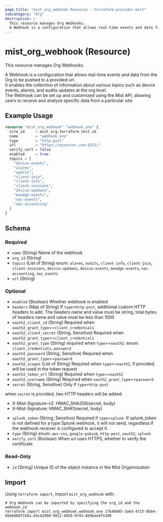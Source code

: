```yaml
---
page_title: "mist_org_webhook Resource - terraform-provider-mist"
subcategory: "Org"
description: |-
  This resource manages Org Webhooks.
  A Webhook is a configuration that allows real-time events and data from the Org to be pushed to a provided url.It enables the collection of information about various topics such as device events, alarms, and audits updates at the org level.The Webhook can be set up and customized using the Mist API, allowing users to receive and analyze specific data from a particular site.
---
```


# mist_org_webhook (Resource)

This resource manages Org Webhooks.

A Webhook is a configuration that allows real-time events and data from the Org to be pushed to a provided url.  
It enables the collection of information about various topics such as device events, alarms, and audits updates at the org level.  
The Webhook can be set up and customized using the Mist API, allowing users to receive and analyze specific data from a particular site.


## Example Usage

```terraform
resource "mist_org_webhook" "webhook_one" {
  site_id     = mist_org.terraform_test.id
  name        = "webhook_one"
  type        = "http-post"
  url         = "https://myserver.com:4321/"
  verify_cert = false
  enabled     = true
  topics = [
    "device-events",
    "alarms",
    "audits",
    "client-join",
    "client-info",
    "client-sessions",
    "device-updowns",
    "mxedge-events",
    "nac-events",
    "nac-accounting"
  ]
}
```

<!-- schema generated by tfplugindocs -->
## Schema

### Required

- `name` (String) Name of the webhook
- `org_id` (String)
- `topics` (List of String) enum: `alarms`, `audits`, `client-info`, `client-join`, `client-sessions`, `device-updowns`, `device-events`, `mxedge-events`, `nac-accounting`, `nac_events`
- `url` (String)

### Optional

- `enabled` (Boolean) Whether webhook is enabled
- `headers` (Map of String) If `type`=`http-post`, additional custom HTTP headers to add. The headers name and value must be string, total bytes of headers name and value must be less than 1000
- `oauth2_client_id` (String) Required when `oauth2_grant_type`==`client_credentials`
- `oauth2_client_secret` (String, Sensitive) Required when `oauth2_grant_type`==`client_credentials`
- `oauth2_grant_type` (String) required when `type`==`oauth2`. enum: `client_credentials`, `password`
- `oauth2_password` (String, Sensitive) Required when `oauth2_grant_type`==`password`
- `oauth2_scopes` (List of String) Required when `type`==`oauth2`, if provided, will be used in the token request
- `oauth2_token_url` (String) Required when `type`==`oauth2`
- `oauth2_username` (String) Required when `oauth2_grant_type`==`password`
- `secret` (String, Sensitive) Only if `type`=`http-post` 

when `secret` is provided, two  HTTP headers will be added: 
  * X-Mist-Signature-v2: HMAC_SHA256(secret, body)
  * X-Mist-Signature: HMAC_SHA1(secret, body)
- `splunk_token` (String, Sensitive) Required if `type`=`splunk`. If splunk_token is not defined for a type Splunk webhook, it will not send, regardless if the webhook receiver is configured to accept it.
- `type` (String) enum: `aws-sns`, `google-pubsub`, `http-post`, `oauth2`, `splunk`
- `verify_cert` (Boolean) When url uses HTTPS, whether to verify the certificate

### Read-Only

- `id` (String) Unique ID of the object instance in the Mist Organnization



## Import
Using `terraform import`, import `mist_org_webhook` with:
```shell
# Org Webhook can be imported by specifying the org_id and the webhook_id
terraform import mist_org_webhook.webhook_one 17b46405-3a6d-4715-8bb4-6bb6d06f316a.d3c42998-9012-4859-9743-6b9bee475309
```